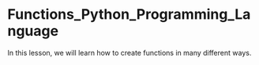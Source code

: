 # Functions_Python_Programming_Language
In this lesson, we will learn how to create functions in many different ways.
